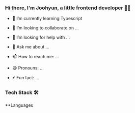 ### Hi there, I'm Joohyun, a little frontend developer 👶🏻
<!--
- 🔭 I’m currently working on ...-->

- 🌱 I’m currently learning Typescript

- 👯 I’m looking to collaborate on ...
- 🤔 I’m looking for help with ...
- 💬 Ask me about ...
- 📫 How to reach me: ...
- 😄 Pronouns: ...
- ⚡ Fun fact: ...

### Tech Stack 🛠
**Languages 



